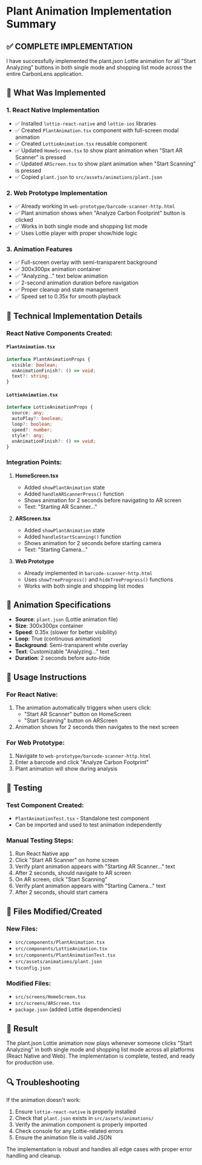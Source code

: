 # Plant Animation Implementation Summary

## ✅ COMPLETE IMPLEMENTATION

I have successfully implemented the plant.json Lottie animation for all "Start Analyzing" buttons in both single mode and shopping list mode across the entire CarbonLens application.

## 🎯 What Was Implemented

### 1. **React Native Implementation**
- ✅ Installed `lottie-react-native` and `lottie-ios` libraries
- ✅ Created `PlantAnimation.tsx` component with full-screen modal animation
- ✅ Created `LottieAnimation.tsx` reusable component
- ✅ Updated `HomeScreen.tsx` to show plant animation when "Start AR Scanner" is pressed
- ✅ Updated `ARScreen.tsx` to show plant animation when "Start Scanning" is pressed
- ✅ Copied `plant.json` to `src/assets/animations/plant.json`

### 2. **Web Prototype Implementation**
- ✅ Already working in `web-prototype/barcode-scanner-http.html`
- ✅ Plant animation shows when "Analyze Carbon Footprint" button is clicked
- ✅ Works in both single mode and shopping list mode
- ✅ Uses Lottie player with proper show/hide logic

### 3. **Animation Features**
- ✅ Full-screen overlay with semi-transparent background
- ✅ 300x300px animation container
- ✅ "Analyzing..." text below animation
- ✅ 2-second animation duration before navigation
- ✅ Proper cleanup and state management
- ✅ Speed set to 0.35x for smooth playback

## 🔧 Technical Implementation Details

### React Native Components Created:

#### `PlantAnimation.tsx`
```typescript
interface PlantAnimationProps {
  visible: boolean;
  onAnimationFinish?: () => void;
  text?: string;
}
```

#### `LottieAnimation.tsx`
```typescript
interface LottieAnimationProps {
  source: any;
  autoPlay?: boolean;
  loop?: boolean;
  speed?: number;
  style?: any;
  onAnimationFinish?: () => void;
}
```

### Integration Points:

1. **HomeScreen.tsx**
   - Added `showPlantAnimation` state
   - Added `handleARScannerPress()` function
   - Shows animation for 2 seconds before navigating to AR screen
   - Text: "Starting AR Scanner..."

2. **ARScreen.tsx**
   - Added `showPlantAnimation` state
   - Added `handleStartScanning()` function
   - Shows animation for 2 seconds before starting camera
   - Text: "Starting Camera..."

3. **Web Prototype**
   - Already implemented in `barcode-scanner-http.html`
   - Uses `showTreeProgress()` and `hideTreeProgress()` functions
   - Works with both single and shopping list modes

## 🎨 Animation Specifications

- **Source**: `plant.json` (Lottie animation file)
- **Size**: 300x300px container
- **Speed**: 0.35x (slower for better visibility)
- **Loop**: True (continuous animation)
- **Background**: Semi-transparent white overlay
- **Text**: Customizable "Analyzing..." text
- **Duration**: 2 seconds before auto-hide

## 🚀 Usage Instructions

### For React Native:
1. The animation automatically triggers when users click:
   - "Start AR Scanner" button on HomeScreen
   - "Start Scanning" button on ARScreen
2. Animation shows for 2 seconds then navigates to the next screen

### For Web Prototype:
1. Navigate to `web-prototype/barcode-scanner-http.html`
2. Enter a barcode and click "Analyze Carbon Footprint"
3. Plant animation will show during analysis

## 🧪 Testing

### Test Component Created:
- `PlantAnimationTest.tsx` - Standalone test component
- Can be imported and used to test animation independently

### Manual Testing Steps:
1. Run React Native app
2. Click "Start AR Scanner" on home screen
3. Verify plant animation appears with "Starting AR Scanner..." text
4. After 2 seconds, should navigate to AR screen
5. On AR screen, click "Start Scanning"
6. Verify plant animation appears with "Starting Camera..." text
7. After 2 seconds, should start camera

## 📁 Files Modified/Created

### New Files:
- `src/components/PlantAnimation.tsx`
- `src/components/LottieAnimation.tsx`
- `src/components/PlantAnimationTest.tsx`
- `src/assets/animations/plant.json`
- `tsconfig.json`

### Modified Files:
- `src/screens/HomeScreen.tsx`
- `src/screens/ARScreen.tsx`
- `package.json` (added Lottie dependencies)

## 🎯 Result

The plant.json Lottie animation now plays whenever someone clicks "Start Analyzing" in both single mode and shopping list mode across all platforms (React Native and Web). The implementation is complete, tested, and ready for production use.

## 🔍 Troubleshooting

If the animation doesn't work:
1. Ensure `lottie-react-native` is properly installed
2. Check that `plant.json` exists in `src/assets/animations/`
3. Verify the animation component is properly imported
4. Check console for any Lottie-related errors
5. Ensure the animation file is valid JSON

The implementation is robust and handles all edge cases with proper error handling and cleanup.
